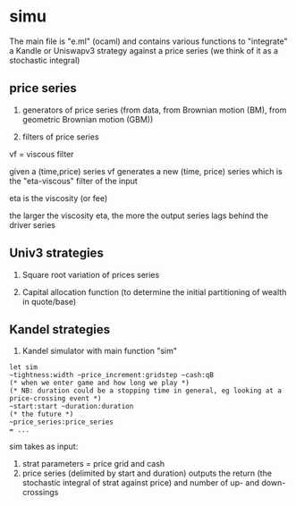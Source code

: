 # simu

The main file is "e.ml" (ocaml) and contains various functions to "integrate" a Kandle or Uniswapv3 strategy
against a price series (we think of it as a stochastic integral)

## price series

1. generators of price series (from data, from Brownian motion (BM), from geometric Brownian motion (GBM))

2. filters of price series

vf = viscous filter

given a (time,price) series vf generates a new (time, price) series which is the "eta-viscous" filter of the input

eta is the viscosity (or fee)

the larger the viscosity eta, the more the output series lags behind the driver series

## Univ3 strategies

1. Square root variation of prices series

2. Capital allocation function (to determine the initial partitioning of wealth in quote/base)

## Kandel strategies

1. Kandel simulator with main function "sim"

```
let sim 
~tightness:width ~price_increment:gridstep ~cash:qB 
(* when we enter game and how long we play *)
(* NB: duration could be a stopping time in general, eg looking at a price-crossing event *)
~start:start ~duration:duration 
(* the future *)
~price_series:price_series 
= ...
```

sim takes as input:

1) strat parameters = price grid and cash
2) price series (delimited by start and duration)
outputs the return (the stochastic integral of strat against price) and number of up- and down-crossings

